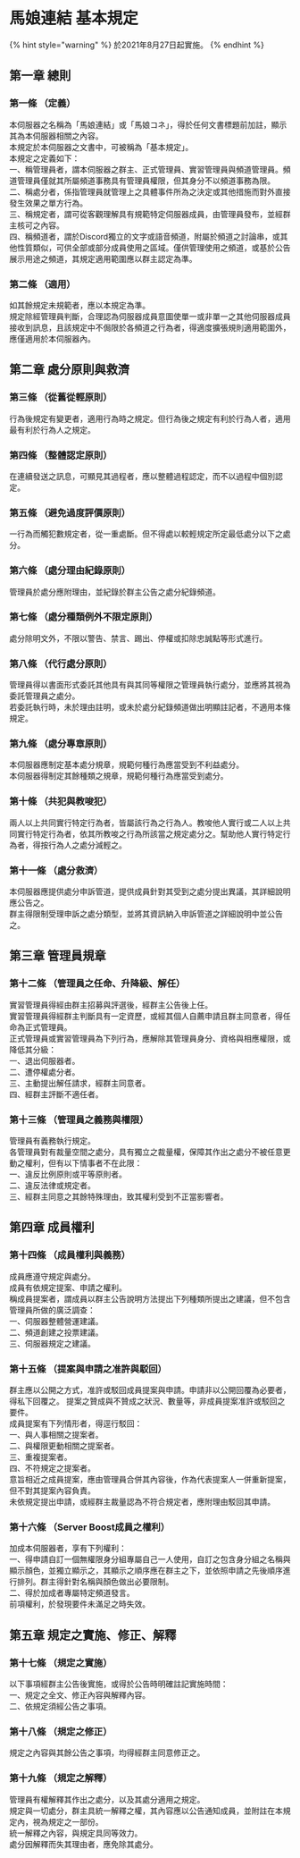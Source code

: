 # 馬娘連結 基本規定

{% hint style="warning" %}
於2021年8月27日起實施。
{% endhint %}

## 第一章 總則 <a id="chapter-1"></a>

### 第一條 （定義） <a id="article-1"></a>

本伺服器之名稱為「馬娘連結」或「馬娘コネ」，得於任何文書標題前加註，顯示其為本伺服器相關之內容。   
本規定於本伺服器之文書中，可被稱為「基本規定」。  
本規定之定義如下：   
一、稱管理員者，謂本伺服器之群主、正式管理員、實習管理員與頻道管理員。頻道管理員僅就其所屬頻道事務具有管理員權限，但其身分不以頻道事務為限。  
二、稱處分者，係指管理員就管理上之具體事件所為之決定或其他措施而對外直接發生效果之單方行為。  
三、稱規定者，謂可從客觀理解具有規範特定伺服器成員，由管理員發布，並經群主核可之內容。  
四、稱頻道者，謂於Discord獨立的文字或語音頻道，附屬於頻道之討論串，或其他性質類似，可供全部或部分成員使用之區域。僅供管理使用之頻道，或基於公告展示用途之頻道，其規定適用範圍應以群主認定為準。

### 第二條 （適用） <a id="article-2"></a>

如其餘規定未規範者，應以本規定為準。  
規定除經管理員判斷，合理認為伺服器成員意圖使單一或非單一之其他伺服器成員接收到訊息，且該規定中不侷限於各頻道之行為者，得適度擴張規則適用範圍外，應僅適用於本伺服器內。

## 第二章 處分原則與救濟 <a id="chapter-2"></a>

### 第三條 （從舊從輕原則） <a id="article-3"></a>

行為後規定有變更者，適用行為時之規定。但行為後之規定有利於行為人者，適用最有利於行為人之規定。

### 第四條 （整體認定原則） <a id="article-4"></a>

在連續發送之訊息，可顯見其過程者，應以整體過程認定，而不以過程中個別認定。

### 第五條 （避免過度評價原則） <a id="article-5"></a>

一行為而觸犯數規定者，從一重處斷。但不得處以較輕規定所定最低處分以下之處分。

### 第六條 （處分理由紀錄原則） <a id="article-6"></a>

管理員於處分應附理由，並紀錄於群主公告之處分紀錄頻道。

### 第七條 （處分種類例外不限定原則） <a id="article-7"></a>

處分除明文外，不限以警告、禁言、踢出、停權或扣除忠誠點等形式進行。

### 第八條 （代行處分原則） <a id="article-8"></a>

管理員得以書面形式委託其他具有與其同等權限之管理員執行處分，並應將其視為委託管理員之處分。   
若委託執行時，未於理由註明，或未於處分紀錄頻道做出明顯註記者，不適用本條規定。

### 第九條 （處分專章原則） <a id="article-9"></a>

本伺服器應制定基本處分規章，規範何種行為應當受到不利益處分。  
本伺服器得制定其餘種類之規章，規範何種行為應當受到處分。

### 第十條 （共犯與教唆犯） <a id="article-10"></a>

兩人以上共同實行特定行為者，皆屬該行為之行為人。教唆他人實行或二人以上共同實行特定行為者，依其所教唆之行為所該當之規定處分之。幫助他人實行特定行為者，得按行為人之處分減輕之。

### 第十一條 （處分救濟） <a id="article-11"></a>

本伺服器應提供處分申訴管道，提供成員針對其受到之處分提出異議，其詳細說明應公告之。  
群主得限制受理申訴之處分類型，並將其資訊納入申訴管道之詳細說明中並公告之。

## 第三章 管理員規章 <a id="chapter-3"></a>

### 第十二條 （管理員之任命、升降級、解任） <a id="article-12"></a>

實習管理員得經由群主招募與評選後，經群主公告後上任。  
實習管理員得經群主判斷具有一定資歷，或經其個人自薦申請且群主同意者，得任命為正式管理員。  
正式管理員或實習管理員為下列行為，應解除其管理員身分、資格與相應權限，或降低其分級：  
一、退出伺服器者。   
二、遭停權處分者。   
三、主動提出解任請求，經群主同意者。   
四、經群主評斷不適任者。

### 第十三條 （管理員之義務與權限） <a id="article-13"></a>

管理員有義務執行規定。  
各管理員對有裁量空間之處分，具有獨立之裁量權，保障其作出之處分不被任意更動之權利，但有以下情事者不在此限：   
一、違反比例原則或平等原則者。   
二、違反法律或規定者。   
三、經群主同意之其餘特殊理由，致其權利受到不正當影響者。

## 第四章 成員權利 <a id="chapter-4"></a>

### 第十四條 （成員權利與義務） <a id="article-14"></a>

成員應遵守規定與處分。   
成員有依規定提案、申請之權利。   
稱成員提案者，謂成員以群主公告說明方法提出下列種類所提出之建議，但不包含管理員所做的廣泛調查：   
一、伺服器整體營運建議。   
二、頻道創建之投票建議。   
三、伺服器規定之建議。

### 第十五條 （提案與申請之准許與駁回） <a id="article-15"></a>

群主應以公開之方式，准許或駁回成員提案與申請。申請非以公開回覆為必要者，得私下回覆之。 提案之贊成與不贊成之狀況、數量等，非成員提案准許或駁回之要件。   
成員提案有下列情形者，得逕行駁回：   
一、與人事相關之提案者。   
二、與權限更動相關之提案者。   
三、重複提案者。   
四、不符規定之提案者。  
意旨相近之成員提案，應由管理員合併其內容後，作為代表提案人一併重新提案，但不對其提案內容負責。   
未依規定提出申請，或經群主裁量認為不符合規定者，應附理由駁回其申請。

### 第十六條 （Server Boost成員之權利） <a id="article-16"></a>

加成本伺服器者，享有下列權利：   
一、得申請自訂一個無權限身分組專屬自己一人使用，自訂之包含身分組之名稱與顯示顏色，並獨立顯示之，其顯示之順序應在群主之下，並依照申請之先後順序進行排列。群主得針對名稱與顏色做出必要限制。   
二、得於加成者專屬特定頻道發言。   
前項權利，於發現要件未滿足之時失效。

## 第五章 規定之實施、修正、解釋 <a id="chapter-5"></a>

### 第十七條 （規定之實施） <a id="article-17"></a>

以下事項經群主公告後實施，或得於公告時明確註記實施時間：   
一、規定之全文、修正內容與解釋內容。   
二、依規定須經公告之事項。

### 第十八條 （規定之修正） <a id="article-18"></a>

規定之內容與其餘公告之事項，均得經群主同意修正之。

### 第十九條 （規定之解釋） <a id="article-19"></a>

管理員有權解釋其作出之處分，以及其處分適用之規定。   
規定與一切處分，群主具統一解釋之權，其內容應以公告通知成員，並附註在本規定內，視為規定之一部份。   
統一解釋之內容，與規定具同等效力。   
處分因解釋而失其理由者，應免除其處分。

